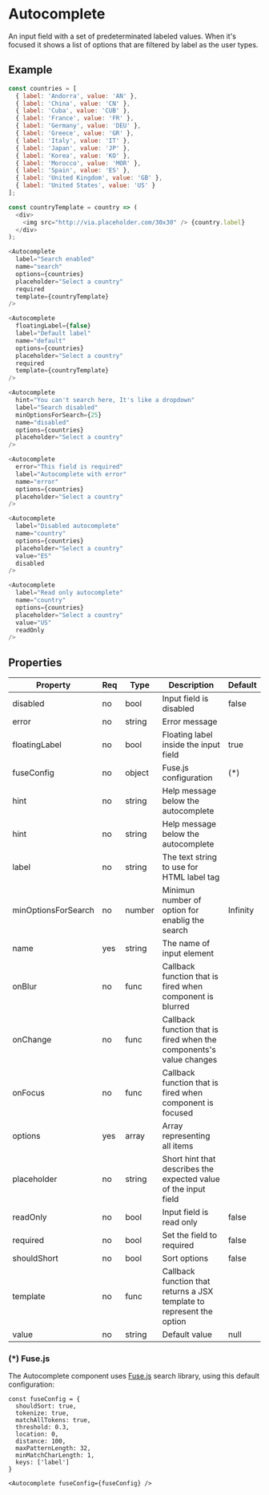 # Autocomplete

An input field with a set of predeterminated labeled values. When it's focused
it shows a list of options that are filtered by label as the user types.

## Example

```javascript
const countries = [
  { label: 'Andorra', value: 'AN' },
  { label: 'China', value: 'CN' },
  { label: 'Cuba', value: 'CUB' },
  { label: 'France', value: 'FR' },
  { label: 'Germany', value: 'DEU' },
  { label: 'Greece', value: 'GR' },
  { label: 'Italy', value: 'IT' },
  { label: 'Japan', value: 'JP' },
  { label: 'Korea', value: 'KO' },
  { label: 'Morocco', value: 'MOR' },
  { label: 'Spain', value: 'ES' },
  { label: 'United Kingdom', value: 'GB' },
  { label: 'United States', value: 'US' }
];

const countryTemplate = country => (
  <div>
    <img src="http://via.placeholder.com/30x30" /> {country.label}
  </div>
);

<Autocomplete
  label="Search enabled"
  name="search"
  options={countries}
  placeholder="Select a country"
  required
  template={countryTemplate}
/>

<Autocomplete
  floatingLabel={false}
  label="Default label"
  name="default"
  options={countries}
  placeholder="Select a country"
  required
  template={countryTemplate}
/>

<Autocomplete
  hint="You can't search here, It's like a dropdown"
  label="Search disabled"
  minOptionsForSearch={25}
  name="disabled"
  options={countries}
  placeholder="Select a country"
/>

<Autocomplete
  error="This field is required"
  label="Autocomplete with error"
  name="error"
  options={countries}
  placeholder="Select a country"
/>

<Autocomplete
  label="Disabled autocomplete"
  name="country"
  options={countries}
  placeholder="Select a country"
  value="ES"
  disabled
/>

<Autocomplete
  label="Read only autocomplete"
  name="country"
  options={countries}
  placeholder="Select a country"
  value="US"
  readOnly
/>
```

## Properties

| Property            | Req | Type   | Description                                                           | Default  |
| ------------------- | --- | ------ | --------------------------------------------------------------------- | -------- |
| disabled            | no  | bool   | Input field is disabled                                               | false    |
| error               | no  | string | Error message                                                         |          |
| floatingLabel       | no  | bool   | Floating label inside the input field                                 | true     |
| fuseConfig          | no  | object | Fuse.js configuration                                                 | \(\*\)   |
| hint                | no  | string | Help message below the autocomplete                                   |          |
| hint                | no  | string | Help message below the autocomplete                                   |          |
| label               | no  | string | The text string to use for HTML label tag                             |          |
| minOptionsForSearch | no  | number | Minimun number of option for enablig the search                       | Infinity |
| name                | yes | string | The name of input element                                             |          |
| onBlur              | no  | func   | Callback function that is fired when component is blurred             |          |
| onChange            | no  | func   | Callback function that is fired when the components's value changes   |          |
| onFocus             | no  | func   | Callback function that is fired when component is focused             |          |
| options             | yes | array  | Array representing all items                                          |          |
| placeholder         | no  | string | Short hint that describes the expected value of the input field       |          |
| readOnly            | no  | bool   | Input field is read only                                              | false    |
| required            | no  | bool   | Set the field to required                                             | false    |
| shouldShort         | no  | bool   | Sort options                                                          | false    |
| template            | no  | func   | Callback function that returns a JSX template to represent the option |          |
| value               | no  | string | Default value                                                         | null     |

### (\*) Fuse.js

The Autocomplete component uses [Fuse.js](http://fusejs.io) search library,
using this default configuration:

```
const fuseConfig = {
  shouldSort: true,
  tokenize: true,
  matchAllTokens: true,
  threshold: 0.3,
  location: 0,
  distance: 100,
  maxPatternLength: 32,
  minMatchCharLength: 1,
  keys: ['label']
}

<Autocomplete fuseConfig={fuseConfig} />
```
